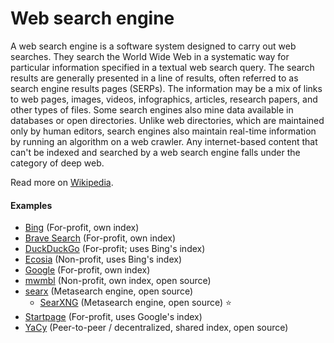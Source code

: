 # Web search engine

A web search engine is a software system designed to carry out web searches. They search the World Wide Web in a systematic way for particular information specified in a textual web search query. The search results are generally presented in a line of results, often referred to as search engine results pages (SERPs). The information may be a mix of links to web pages, images, videos, infographics, articles, research papers, and other types of files. Some search engines also mine data available in databases or open directories. Unlike web directories, which are maintained only by human editors, search engines also maintain real-time information by running an algorithm on a web crawler. Any internet-based content that can't be indexed and searched by a web search engine falls under the category of deep web.

Read more on [Wikipedia](https://en.wikipedia.org/wiki/Search_engine).

#### Examples
- [Bing](https://www.bing.com) (For-profit, own index)
- [Brave Search](https://search.brave.com) (For-profit, own index)
- [DuckDuckGo](https://duckduckgo.com) (For-profit; uses Bing's index)
- [Ecosia](https://www.ecosia.org) (Non-profit, uses Bing's index)
- [Google](https://www.google.com) (For-profit, own index)
- [mwmbl](https://mwmbl.org) (Non-profit, own index, open source)
- [searx](https://github.com/searx/searx) (Metasearch engine, open source)
    - [SearXNG](https://github.com/searxng/searxng) (Metasearch engine, open source) ⭐
- [Startpage](https://www.startpage.com) (For-profit, uses Google's index)
- [YaCy](https://yacy.net) (Peer-to-peer / decentralized, shared index, open source)
